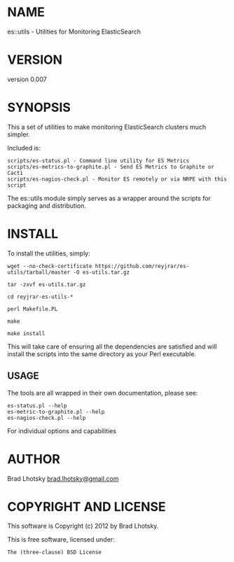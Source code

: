 # NAME

es::utils - Utilities for Monitoring ElasticSearch

# VERSION

version 0.007

# SYNOPSIS

This a set of utilities to make monitoring ElasticSearch clusters much simpler.

Included is:

    scripts/es-status.pl - Command line utility for ES Metrics
    scripts/es-metrics-to-graphite.pl - Send ES Metrics to Graphite or Cacti
    scripts/es-nagios-check.pl - Monitor ES remotely or via NRPE with this script

The es::utils module simply serves as a wrapper around the scripts for packaging and
distribution.

# INSTALL

To install the utilities, simply:

    wget --no-check-certificate https://github.com/reyjrar/es-utils/tarball/master -O es-utils.tar.gz

    tar -zxvf es-utils.tar.gz

    cd reyjrar-es-utils-*

    perl Makefile.PL

    make

    make install

This will take care of ensuring all the dependencies are satisfied and will install the scripts into the same
directory as your Perl executable.

## USAGE

The tools are all wrapped in their own documentation, please see:

    es-status.pl --help
    es-metric-to-graphite.pl --help
    es-nagios-check.pl --help

For individual options and capabilities

# AUTHOR

Brad Lhotsky <brad.lhotsky@gmail.com>

# COPYRIGHT AND LICENSE

This software is Copyright (c) 2012 by Brad Lhotsky.

This is free software, licensed under:

    The (three-clause) BSD License
